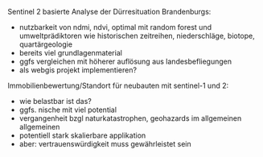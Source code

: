 Sentinel 2 basierte Analyse der Dürresituation Brandenburgs: 
- nutzbarkeit von ndmi, ndvi, optimal mit random forest und umweltprädiktoren wie historischen zeitreihen, niederschläge, biotope, quartärgeologie
- bereits viel grundlagenmaterial
- ggfs vergleichen mit höherer auflösung aus landesbefliegungen 
- als webgis projekt implementieren?


Immobilienbewertung/Standort für neubauten mit sentinel-1 und 2:
- wie belastbar ist das? 
- ggfs. nische mit viel potential
- vergangenheit bzgl naturkatastrophen, geohazards im allgemeinen
allgemeinen
- potentiell stark skalierbare applikation
- aber: vertrauenswürdigkeit muss gewährleistet sein 

